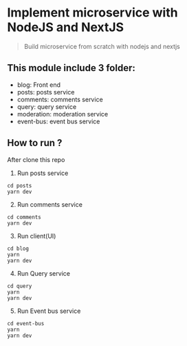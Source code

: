 # Implement microservice with NodeJS and NextJS

> Build microservice from scratch with nodejs and nextjs

## This module include 3 folder:

- blog: Front end
- posts: posts service
- comments: comments service
- query: query service
- moderation: moderation service
- event-bus: event bus service

## How to run ?

After clone this repo

1. Run posts service

```
cd posts
yarn dev
```

2. Run comments service

```
cd comments
yarn dev
```

3. Run client(UI)

```
cd blog
yarn
yarn dev
```

4. Run Query service

```
cd query
yarn
yarn dev
```

5. Run Event bus service

```
cd event-bus
yarn
yarn dev
```
